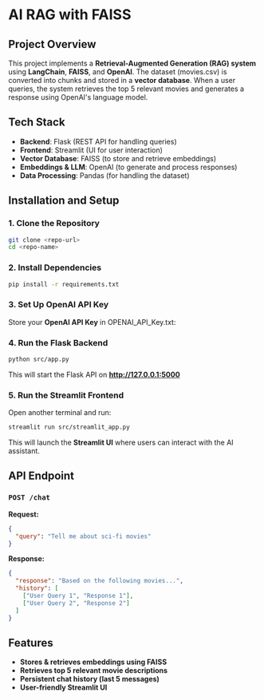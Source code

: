 # AI RAG with FAISS

## Project Overview
This project implements a **Retrieval-Augmented Generation (RAG) system** using **LangChain**, **FAISS**, and **OpenAI**. The dataset (movies.csv) is converted into chunks and stored in a **vector database**. When a user queries, the system retrieves the top 5 relevant movies and generates a response using OpenAI's language model.

## Tech Stack
- **Backend**: Flask (REST API for handling queries)
- **Frontend**: Streamlit (UI for user interaction)
- **Vector Database**: FAISS (to store and retrieve embeddings)
- **Embeddings & LLM**: OpenAI (to generate and process responses)
- **Data Processing**: Pandas (for handling the dataset)

## Installation and Setup
### 1. Clone the Repository
```sh
git clone <repo-url>
cd <repo-name>
```

### 2. Install Dependencies
```sh
pip install -r requirements.txt
```

### 3. Set Up OpenAI API Key
Store your **OpenAI API Key** in OPENAI_API_Key.txt:


### 4. Run the Flask Backend
```sh
python src/app.py
```
This will start the Flask API on **http://127.0.0.1:5000**

### 5. Run the Streamlit Frontend
Open another terminal and run:
```sh
streamlit run src/streamlit_app.py
```
This will launch the **Streamlit UI** where users can interact with the AI assistant.

## API Endpoint
### `POST /chat`
**Request:**
```json
{
  "query": "Tell me about sci-fi movies"
}
```
**Response:**
```json
{
  "response": "Based on the following movies...",
  "history": [
    ["User Query 1", "Response 1"],
    ["User Query 2", "Response 2"]
  ]
}
```

## Features
- **Stores & retrieves embeddings using FAISS**
- **Retrieves top 5 relevant movie descriptions**
- **Persistent chat history (last 5 messages)**
- **User-friendly Streamlit UI**


